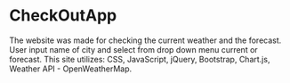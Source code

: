 # CheckOutApp
The website was made for checking the current weather and the forecast. 
User input name of city and select from drop down menu current or forecast.
This site utilizes: CSS, JavaScript, jQuery, Bootstrap, Chart.js, Weather API - OpenWeatherMap.
